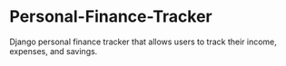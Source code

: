 # Personal-Finance-Tracker
Django personal finance tracker that allows users to track their income, expenses, and savings.
